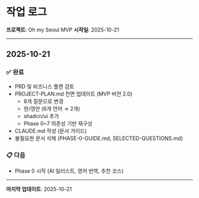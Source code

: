 # 작업 로그

**프로젝트**: Oh my Seoul MVP
**시작일**: 2025-10-21

---

## 2025-10-21

### ✅ 완료
- PRD 및 비즈니스 플랜 검토
- PROJECT-PLAN.md 전면 업데이트 (MVP 버전 2.0)
  - 8개 질문으로 변경
  - 한/영만 (6개 언어 → 2개)
  - shadcn/ui 추가
  - Phase 0~7 의존성 기반 재구성
- CLAUDE.md 작성 (문서 가이드)
- 불필요한 문서 삭제 (PHASE-0-GUIDE.md, SELECTED-QUESTIONS.md)

### 📋 다음
- Phase 0 시작 (AI 일러스트, 영어 번역, 추천 코스)

---

**마지막 업데이트**: 2025-10-21
